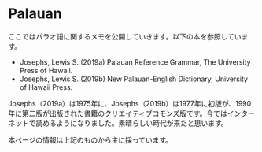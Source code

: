 # Palauan
ここではパラオ語に関するメモを公開していきます。以下の本を参照しています。

- Josephs, Lewis S. (2019a) Palauan Reference Grammar, The University Press of Hawaii.
- Josephs, Lewis S. (2019b) New Palauan-English Dictionary, University of Hawaii Press.


Josephs（2019a）は1975年に、Josephs（2019b）は1977年に初版が、1990年に第二版が出版された書籍のクリエイティブコモンズ版です。今ではインターネットで読めるようになりました。素晴らしい時代が来たと思います。

本ページの情報は上記のものから主に採っています。
